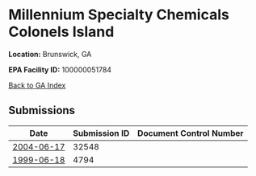 # Millennium Specialty Chemicals Colonels Island

**Location:** Brunswick, GA

**EPA Facility ID:** 100000051784

[Back to GA Index](../../index.md)

## Submissions

| Date | Submission ID | Document Control Number |
|------|--------------|-------------------------|
| [2004-06-17](submissions/32548.md) | 32548 |  |
| [1999-06-18](submissions/4794.md) | 4794 |  |
